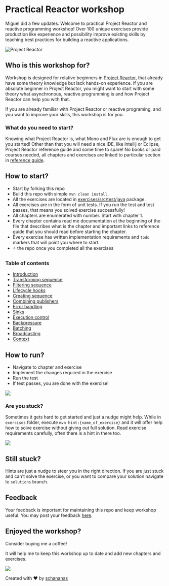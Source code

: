 # Practical Reactor workshop

Miguel did a few updates.
Welcome to practical Project Reactor and reactive programming workshop! Over 100 unique exercises provide production like experience and possibility improve existing skills by teaching best practices for building a reactive applications.

![Project Reactor](img/reactor.gif)
## Who is this workshop for?

Workshop is designed for relative beginners in [Project Reactor](https://projectreactor.io/), that already have some theory knowledge but lack hands-on experience.
If you are absolute beginner in Project Reactor, you might want to start with some theory what asynchronous, reactive programming is and how Project Reactor can help you with that.

If you are already familiar with Project Reactor or reactive programing, and you want to improve your skills, this workshop is for you.

### What do you need to start?
Knowing what Project Reactor is, what Mono and Flux are is enough to get you started!
Other than that you will need a nice IDE, like Intellij or Eclipse, Project Reactor reference guide and some time to spare!
No books or paid courses needed, all chapters and exercises are linked to particular section in [reference guide](https://projectreactor.io/docs/core/release/reference/).

## How to start?

- Start by forking this repo
- Build this repo with simple `mvn clean install`.
- All the exercises are located in [exercises/src/test/java](exercises/src/test/java) package.
- All exercises are in the form of unit tests. If you run the test and test passes, that means you solved exercise successfully!
- All chapters are enumerated with number. Start with chapter 1.
- Every chapter contains read me documentation at the beginning of the file that describes what is the chapter and important links to reference guide that you should read before starting the chapter.
- Every exercise has written implementation requirements and `todo` markers that will point you where to start.
- :star: the repo once you completed all the exercises

### Table of contents

* [Introduction](exercises/src/test/java/c1_Introduction.java)
* [Transforming sequence](exercises/src/test/java/c2_TransformingSequence.java)
* [Filtering sequence](exercises/src/test/java/c3_FilteringSequence.java)
* [Lifecycle hooks](exercises/src/test/java/c4_LifecycleHooks.java)
* [Creating sequence](exercises/src/test/java/c5_CreatingSequence.java)
* [Combining publishers](exercises/src/test/java/c6_CombiningPublishers.java)
* [Error handling](exercises/src/test/java/c7_ErrorHandling.java)
* [Sinks](exercises/src/test/java/c8_Sinks.java)
* [Execution control](exercises/src/test/java/c9_ExecutionControl.java)
* [Backpressure](exercises/src/test/java/c10_Backpressure.java)
* [Batching](exercises/src/test/java/c11_Batching.java)
* [Broadcasting](exercises/src/test/java/c12_Broadcasting.java)
* [Context](exercises/src/test/java/c13_Context.java)


## How to run?

- Navigate to chapter and exercise
- Implement the changes required in the exercise
- Run the test
- If test passes, you are done with the exercise!

![](img/run.gif)

### Are you stuck?
Sometimes it gets hard to get started and just a nudge might help.
While in `exercises` folder, execute `mvn hint:{name_of_exercise}` and it will offer help how to solve exercise without giving out full solution.
Read exercise requirements carefully, often there is a hint in there too.

![](img/hints.gif)

## Still stuck?
Hints are just a nudge to steer you in the right direction.
If you are just stuck and can't solve the exercise, or you want to compare your solution navigate to `solutions` branch.

## Feedback
Your feedback is important for maintaining this repo and keep workshop useful.
You may post your feedback [here](https://github.com/schananas/practical-reactor/issues/2).

## Enjoyed the workshop?
Consider buying me a coffee!

It will help me to keep this workshop up to date and add new chapters and exercises.

[![](https://img.shields.io/static/v1?label=Sponsor&message=%E2%9D%A4&logo=GitHub&color=%23fe8e86)](https://github.com/sponsors/schananas)


Created with :heart: by [schananas](https://twitter.com/91stefan_)
